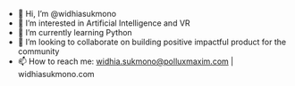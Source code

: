 - 👋 Hi, I’m @widhiasukmono
- 👀 I’m interested in Artificial Intelligence and VR
- 🌱 I’m currently learning Python
- 💞️ I’m looking to collaborate on building positive impactful product for the community
- 📫 How to reach me: widhia.sukmono@polluxmaxim.com | widhiasukmono.com

<!---
widhiasukmono/widhiasukmono is a ✨ special ✨ repository because its `README.md` (this file) appears on your GitHub profile.
You can click the Preview link to take a look at your changes.
--->
